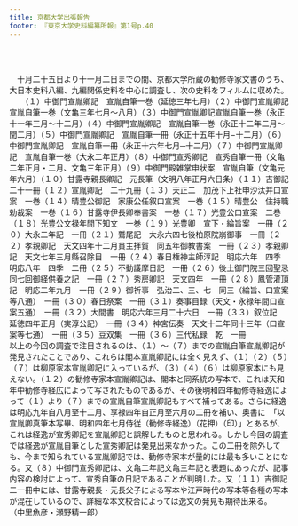 ```yaml
---
title: 京都大学出張報告
footer: 『東京大学史料編纂所報』第1号p.40
---
```

<div id="txtBody"><br/><p class="mtx"><br/>　十月二十五日より十一月二日までの間、京都大学所蔵の勧修寺家文書のうち、大日本史料八編、九編関係史料を中心に調査し、次の史料をフィルムに収めた。<br/>　　（１）中御門宣胤卿記　宣胤自筆一巻（延徳三年七月）（２）中御門宣胤卿記　宣胤自筆一巻（文亀三年七月〜八月）（３）中御門宣胤卿記宣胤自筆一巻（永正十一年三月〜十二月）（４）中御門宣胤卿記　宣胤自筆一巻（永正十二年二月〜閏二月）（５）中御門宣胤卿記　宣胤自筆一冊（永正十五年十月−十二月）（６）中御門宣胤卿記　宣胤自筆一冊（永正十六年七月─十二月）（７）中御門宣胤卿記　宣胤自筆一巻（大永二年正月）（８）中御門宣秀卿記　宣秀自筆一冊（文亀二年正月・二月、文亀三年正月）（９）中御門殿雑掌申状案　宣胤自筆（文亀元年六月）（１０）甘露寺親長卿記　元長筆（文明八年正月六日条）（１１）吉御記二十一冊（１２）宣胤卿記　二十九冊（１３）天正二　加茂下上社申沙汰并口宣案　一巻（１４）晴豊公御記　家康公任叙口宣案　一巻（１５）晴豊公　住持職勅裁案　一巻（１６）甘露寺伊長卿奉書案　一巻（１７）光豊公口宣案　二巻（１８）光豊公文禄年間下知文　一巻（１９）光豊卿　宣下・綸旨案　一冊（２０）大永二年記　一冊（２１）鷲尾記　大永六四七後柏原院崩御事　一冊（２２）孝親卿記　天文四年十二月貫主拝賀　同五年御教書案　一冊（２３）孝親卿記　天文七年三月縣召除目　一冊（２４）春日権神主師淳記　明応六年　四季　明応八年　四季　二冊（２５）不動護摩日記　一冊（２６）後土御門院三回聖忌同七回御経供養之記　一冊（２７）秀房卿記　天文四年　一冊（２８）鳳管灌頂記　明応二年九月　一冊（２９）御祈事　弘治二、三、七　同三（綸旨、口宣案等八通）　一冊（３０）春日祭案　一冊（３１）奏事目録（天文・永禄年間口宣案五通）　一冊（３２）大間書　明応六年三月二十六日　一冊（３３）叙位記　延徳四年正月（実淳公記）　一冊（３４）神宮伝奏　天文十二年同十三年（口宣案等七通）　一冊（３５）豆双集　一冊（３６）三代私録　乾　一冊<br/>以上の今回の調査で注目されるのは、（１）〜（７）までの宣胤自筆宣胤卿記が発見されたことであり、これらは閣本宣胤卿記には全く見えず、（１）（２）（５）（７）は柳原家本宣胤卿記に入っているが、（３）（４）（６）は柳原家本にも見えない。（１２）の勧修寺家本宣胤卿記は、閣本と同系統の写本で、これは天和年中勧修寺経広によって写されたものであるが、その後明和四年勧修寺経逸によって（１）より（７）までの宣胤自筆宣胤卿記もすべて補ってある。さらに経逸は明応九年自八月至十二月、享禄四年自正月至六月の二冊を補い、奥書に　「以宣胤卿真筆本写畢、明和四年七月侍従（勧修寺経逸）（花押）（印）」とあるが、これは経逸が宣秀卿記を宣胤卿記と誤解したものと思われる。しかし今回の調査では経逸が宣胤自筆とした宣秀卿記は発見出来なかった。この二冊を除外しても、今まで知られている宣胤卿記では、勧修寺家本が量的には最も多いことになる。又（８）中御門宣秀卿記は、文亀二年記文亀三年記と表題にあったが、記事内容の検討によって、宣秀自筆の日記であることが判明した。又（１１）吉御記二一冊中には、甘露寺親長・元長父子による写本や江戸時代の写本等各種の写本が混在しているので、詳細な本文校合によっては逸文の発見も期待出来る。<br/>（中里魚彦・瀬野精一郎）<br/></p><br/></div>